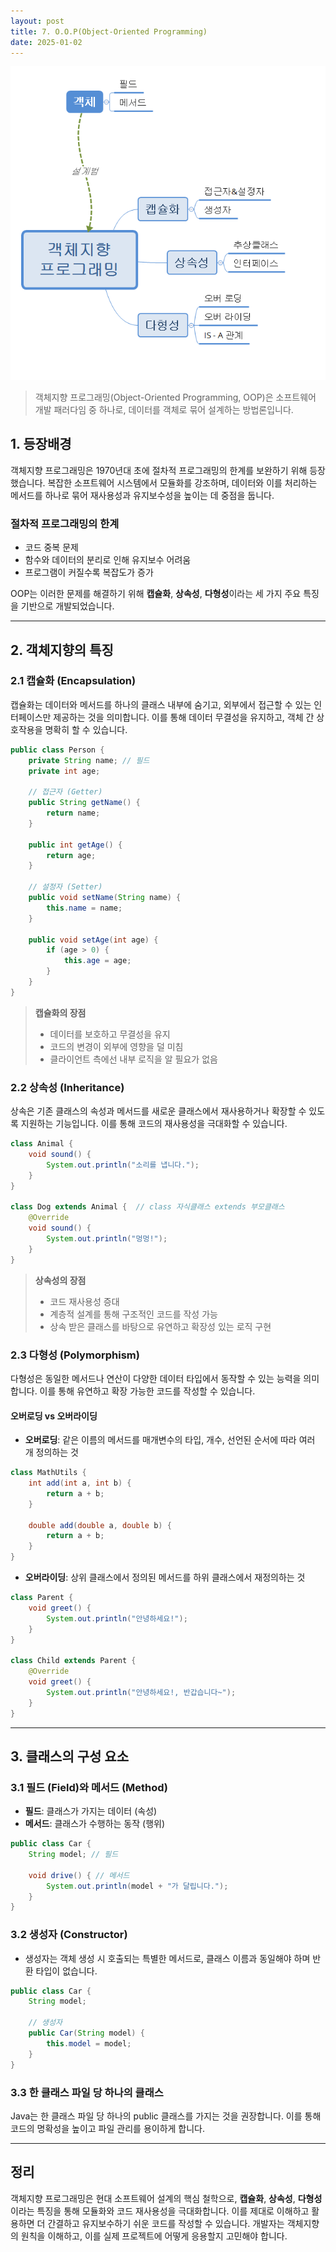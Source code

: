 ```yaml
---
layout: post
title: 7. O.O.P(Object-Oriented Programming)
date: 2025-01-02
---
```

<div style="text-align: center;">
    <img src="/사진들/객체지향/객체지향1.png" alt="alt text" />
</div>

> 객체지향 프로그래밍(Object-Oriented Programming, OOP)은 소프트웨어 개발 패러다임 중 하나로, 데이터를 객체로 묶어 설계하는 방법론입니다.

## 1. 등장배경

객체지향 프로그래밍은 1970년대 초에 절차적 프로그래밍의 한계를 보완하기 위해 등장했습니다. 복잡한 소프트웨어 시스템에서 모듈화를 강조하며, 데이터와 이를 처리하는 메서드를 하나로 묶어 재사용성과 유지보수성을 높이는 데 중점을 둡니다.

### 절차적 프로그래밍의 한계
- 코드 중복 문제
- 함수와 데이터의 분리로 인해 유지보수 어려움
- 프로그램이 커질수록 복잡도가 증가

OOP는 이러한 문제를 해결하기 위해 **캡슐화**, **상속성**, **다형성**이라는 세 가지 주요 특징을 기반으로 개발되었습니다.

---

## 2. 객체지향의 특징

### 2.1 캡슐화 (Encapsulation)

캡슐화는 데이터와 메서드를 하나의 클래스 내부에 숨기고, 외부에서 접근할 수 있는 인터페이스만 제공하는 것을 의미합니다. 이를 통해 데이터 무결성을 유지하고, 객체 간 상호작용을 명확히 할 수 있습니다.

```java
public class Person {
    private String name; // 필드
    private int age;

    // 접근자 (Getter)
    public String getName() {
        return name;
    }

    public int getAge() {
        return age;
    }

    // 설정자 (Setter)
    public void setName(String name) {
        this.name = name;
    }

    public void setAge(int age) {
        if (age > 0) {
            this.age = age;
        }
    }
}
```

> **캡슐화의 장점**
> - 데이터를 보호하고 무결성을 유지
> - 코드의 변경이 외부에 영향을 덜 미침
> - 클라이언트 측에선 내부 로직을 알 필요가 없음

### 2.2 상속성 (Inheritance)

상속은 기존 클래스의 속성과 메서드를 새로운 클래스에서 재사용하거나 확장할 수 있도록 지원하는 기능입니다. 이를 통해 코드의 재사용성을 극대화할 수 있습니다.

```java
class Animal {
    void sound() {
        System.out.println("소리를 냅니다.");
    }
}

class Dog extends Animal {  // class 자식클래스 extends 부모클래스
    @Override
    void sound() {
        System.out.println("멍멍!");
    }
}
```

> **상속성의 장점**
> - 코드 재사용성 증대
> - 계층적 설계를 통해 구조적인 코드를 작성 가능
> - 상속 받은 클래스를 바탕으로 유연하고 확장성 있는 로직 구현

### 2.3 다형성 (Polymorphism)

다형성은 동일한 메서드나 연산이 다양한 데이터 타입에서 동작할 수 있는 능력을 의미합니다. 이를 통해 유연하고 확장 가능한 코드를 작성할 수 있습니다.

#### 오버로딩 vs 오버라이딩

- **오버로딩**: 같은 이름의 메서드를 매개변수의 타입, 개수, 선언된 순서에 따라 여러 개 정의하는 것

```java
class MathUtils {
    int add(int a, int b) {
        return a + b;
    }

    double add(double a, double b) {
        return a + b;
    }
}
```

- **오버라이딩**: 상위 클래스에서 정의된 메서드를 하위 클래스에서 재정의하는 것

```java
class Parent {
    void greet() {
        System.out.println("안녕하세요!");
    }
}

class Child extends Parent {
    @Override
    void greet() {
        System.out.println("안녕하세요!, 반갑습니다~");
    }
}
```

---

## 3. 클래스의 구성 요소

### 3.1 필드 (Field)와 메서드 (Method)

- **필드**: 클래스가 가지는 데이터 (속성)
- **메서드**: 클래스가 수행하는 동작 (행위)

```java
public class Car {
    String model; // 필드

    void drive() { // 메서드
        System.out.println(model + "가 달립니다.");
    }
}
```

### 3.2 생성자 (Constructor)

- 생성자는 객체 생성 시 호출되는 특별한 메서드로, 클래스 이름과 동일해야 하며 반환 타입이 없습니다.

```java
public class Car {
    String model;

    // 생성자
    public Car(String model) {
        this.model = model;
    }
}
```

### 3.3 한 클래스 파일 당 하나의 클래스

Java는 한 클래스 파일 당 하나의 public 클래스를 가지는 것을 권장합니다. 이를 통해 코드의 명확성을 높이고 파일 관리를 용이하게 합니다.

---

## 정리

객체지향 프로그래밍은 현대 소프트웨어 설계의 핵심 철학으로, **캡슐화**, **상속성**, **다형성**이라는 특징을 통해 모듈화와 코드 재사용성을 극대화합니다. 이를 제대로 이해하고 활용하면 더 간결하고 유지보수하기 쉬운 코드를 작성할 수 있습니다. 개발자는 객체지향의 원칙을 이해하고, 이를 실제 프로젝트에 어떻게 응용할지 고민해야 합니다.

